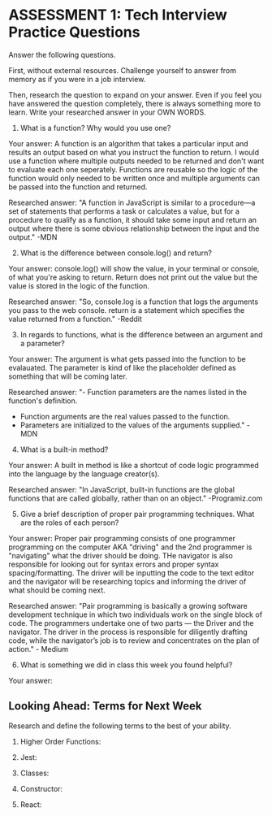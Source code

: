 # ASSESSMENT 1: Tech Interview Practice Questions
Answer the following questions.

First, without external resources. Challenge yourself to answer from memory as if you were in a job interview.

Then, research the question to expand on your answer. Even if you feel you have answered the question completely, there is always something more to learn. Write your researched answer in your OWN WORDS.

1. What is a function? Why would you use one?

  Your answer: A function is an algorithm that takes a particular input and results an output based on what you instruct the function to return. I would use a function where multiple outputs needed to be returned and don't want to evaluate each one seperately. Functions are reusable so the logic of the function would only needed to be written once and multiple arguments can be passed into the function and returned.    

  Researched answer: "A function in JavaScript is similar to a procedure—a set of statements that performs a task or calculates a value, but for a procedure to qualify as a function, it should take some input and return an output where there is some obvious relationship between the input and the output." -MDN



2. What is the difference between console.log() and return?

  Your answer: console.log() will show the value, in your terminal or console, of what you're asking to return. Return does not print out the value but the value is stored in the logic of the function.  

  Researched answer: "So, console.log is a function that logs the arguments you pass to the web console. return is a statement which specifies the value returned from a function." -Reddit



3. In regards to functions, what is the difference between an argument and a parameter?

  Your answer: The argument is what gets passed into the function to be evalauated. The parameter is kind of like the placeholder defined as something that will be coming later.

  Researched answer: 
"- Function parameters are the names listed in the function's definition.
- Function arguments are the real values passed to the function.
- Parameters are initialized to the values of the arguments supplied." -MDN



4. What is a built-in method?

  Your answer: A built in method is like a shortcut of code logic programmed into the language by the language creator(s).

  Researched answer: "In JavaScript, built-in functions are the global functions that are called globally, rather than on an object." -Programiz.com



5. Give a brief description of proper pair programming techniques. What are the roles of each person?

  Your answer: Proper pair programming consists of one programmer programming on the computer AKA "driving" and the 2nd programmer is "navigating" what the driver should be doing. THe navigator is also responsible for looking out for syntax errors and proper syntax spacing/formatting. The driver will be inputting the code to the text editor and the navigator will be researching topics and informing the driver of what should be coming next.

  Researched answer: "Pair programming is basically a growing software development technique in which two individuals work on the single block of code. The programmers undertake one of two parts — the Driver and the navigator. The driver in the process is responsible for diligently drafting code, while the navigator’s job is to review and concentrates on the plan of action." - Medium



6. What is something we did in class this week you found helpful?  

  Your answer: 



## Looking Ahead: Terms for Next Week

Research and define the following terms to the best of your ability.

1. Higher Order Functions:

2. Jest:

3. Classes:

4. Constructor:

5. React:
